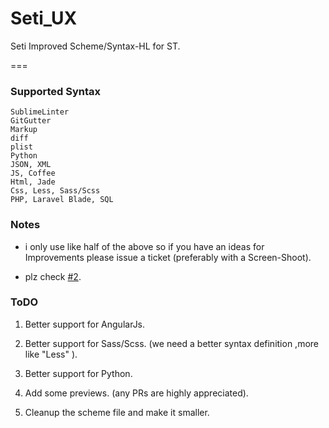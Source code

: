 # Seti_UX

Seti Improved Scheme/Syntax-HL for ST.

===

### Supported Syntax
```
SublimeLinter
GitGutter
Markup
diff
plist
Python
JSON, XML
JS, Coffee
Html, Jade
Css, Less, Sass/Scss
PHP, Laravel Blade, SQL
```

### Notes

- i only use like half of the above so if you have an ideas for Improvements please issue a ticket (preferably with a Screen-Shoot).

- plz check [#2](https://github.com/ctf0/Seti_UX/issues/2).

### ToDO

1. Better support for AngularJs.

2. Better support for Sass/Scss. (we need a better syntax definition ,more like "Less" ).

3. Better support for Python.

4. Add some previews. (any PRs are highly appreciated).

5. Cleanup the scheme file and make it smaller.
